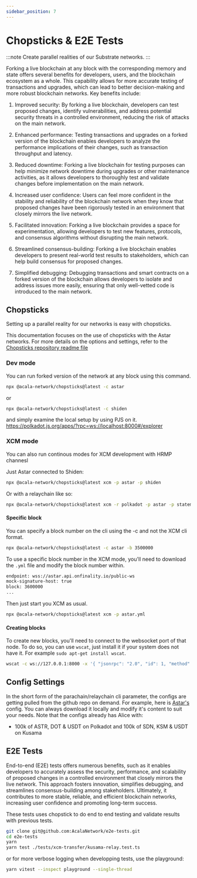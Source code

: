 ```yaml
---
sidebar_position: 7
---
```


# Chopsticks & E2E Tests

:::note
Create parallel realities of our Substrate networks.
:::

Forking a live blockchain at any block with the corresponding memory and state offers several benefits for developers, users, and the blockchain ecosystem as a whole. This capability allows for more accurate testing of transactions and upgrades, which can lead to better decision-making and more robust blockchain networks. Key benefits include:

1. Improved security: By forking a live blockchain, developers can test proposed changes, identify vulnerabilities, and address potential security threats in a controlled environment, reducing the risk of attacks on the main network.

2. Enhanced performance: Testing transactions and upgrades on a forked version of the blockchain enables developers to analyze the performance implications of their changes, such as transaction throughput and latency.

3. Reduced downtime: Forking a live blockchain for testing purposes can help minimize network downtime during upgrades or other maintenance activities, as it allows developers to thoroughly test and validate changes before implementation on the main network.

4. Increased user confidence: Users can feel more confident in the stability and reliability of the blockchain network when they know that proposed changes have been rigorously tested in an environment that closely mirrors the live network.

5. Facilitated innovation: Forking a live blockchain provides a space for experimentation, allowing developers to test new features, protocols, and consensus algorithms without disrupting the main network.

6. Streamlined consensus-building: Forking a live blockchain enables developers to present real-world test results to stakeholders, which can help build consensus for proposed changes.

7. Simplified debugging: Debugging transactions and smart contracts on a forked version of the blockchain allows developers to isolate and address issues more easily, ensuring that only well-vetted code is introduced to the main network.

## Chopsticks

Setting up a parallel reality for our networks is easy with chopsticks.

This documentation focuses on the use of chopsticks with the Astar networks.
For more details on the options and settings, refer to the [Chopsticks repository readme file](https://github.com/AcalaNetwork/chopsticks)

### Dev mode

You can run forked version of the network at any block using this command.

```sh
npx @acala-network/chopsticks@latest -c astar
```

or

```sh
npx @acala-network/chopsticks@latest -c shiden
```

and simply examine the local setup by using PJS on it.
<https://polkadot.js.org/apps/?rpc=ws://localhost:8000#/explorer>

### XCM mode

You can also run continous modes for XCM development with HRMP channesl

Just Astar connected to Shiden:

```sh
npx @acala-network/chopsticks@latest xcm -p astar -p shiden
```

Or with a relaychain like so:

```sh
npx @acala-network/chopsticks@latest xcm -r polkadot -p astar -p statemint
```

#### Specific block

You can specify a block number on the cli using the -c and not the XCM cli format.

```sh
npx @acala-network/chopsticks@latest -c astar -b 3500000
```

To use a specific block number in the XCM mode, you'll need to download the `.yml` file and modify the block number within.

```sh
endpoint: wss://astar.api.onfinality.io/public-ws
mock-signature-host: true
block: 3600000
...
```

Then just start you XCM as usual.

```sh
npx @acala-network/chopsticks@latest xcm -p astar.yml
```

#### Creating blocks

To create new blocks, you'll need to connect to the websocket port of that node.  To do so, you can use `wscat`, just install it if your system does not have it.  For example `sudo apt-get install wscat`.

```sh
wscat -c ws://127.0.0.1:8000 -x '{ "jsonrpc": "2.0", "id": 1, "method": "dev_newBlock", "params": [{"count": 100}] }'
```

## Config Settings

In the short form of the parachain/relaychain cli parameter, the configs are getting pulled from the github repo on demand. For example, here is [Astar's](https://github.com/AcalaNetwork/chopsticks/blob/master/configs/astar.yml) config. You can always download it locally and modify it's content to suit your needs. Note that the configs already has Alice with:
- 100k of ASTR, DOT & USDT on Polkadot and 100k of SDN, KSM & USDT on Kusama

## E2E Tests

End-to-end (E2E) tests offers numerous benefits, such as it enables developers to accurately assess the security, performance, and scalability of proposed changes in a controlled environment that closely mirrors the live network. This approach fosters innovation, simplifies debugging, and streamlines consensus-building among stakeholders. Ultimately, it contributes to more stable, reliable, and efficient blockchain networks, increasing user confidence and promoting long-term success.

These tests uses chopstick to do end to end testing and validate results with previous tests.

```sh
git clone git@github.com:AcalaNetwork/e2e-tests.git
cd e2e-tests
yarn
yarn test ./tests/xcm-transfer/kusama-relay.test.ts
```

or for more verbose logging when developping tests, use the playground:

```sh
yarn vitest --inspect playground --single-thread
```
